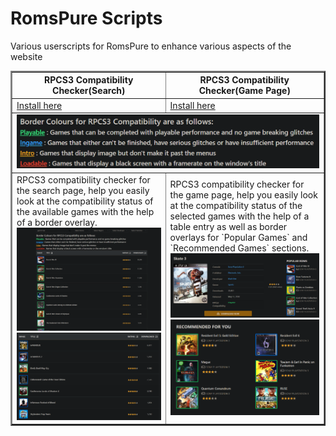 # RomsPure Scripts

Various userscripts for RomsPure to enhance various aspects of the website

<table border=2px>
<tr>
<th>RPCS3 Compatibility Checker(Search)
<th>RPCS3 Compatibility Checker(Game Page)
</tr>
<tr>
<td><a href="https://www.github.com/Satanarious/RomsPureScripts/raw/master/RPCS3CompatibilityChecker_Search.user.js">Install here</a>
<td><a href="https://www.github.com/Satanarious/RomsPureScripts/raw/master/RPCS3CompatibilityChecker_GamePage.user.js">Install here</a>
</tr>
<tr><td colspan=2><img src="screenshots/info.png"></tr>
<tr>
<td>
RPCS3 compatibility checker for the search page, help you easily look at the compatibility status of the available games with the help of a border overlay.
<img src="screenshots/search_page_1.png">
<img src="screenshots/search_page_2.png">
<td>
RPCS3 compatibility checker for the game page, help you easily look at the compatibility status of the selected games with the help of a table entry as well as border overlays for `Popular Games` and `Recommended Games` sections.
<img src="screenshots/game_page+popular.png">
<img src="screenshots/game_page+recommended.png">
</tr>
</table>
